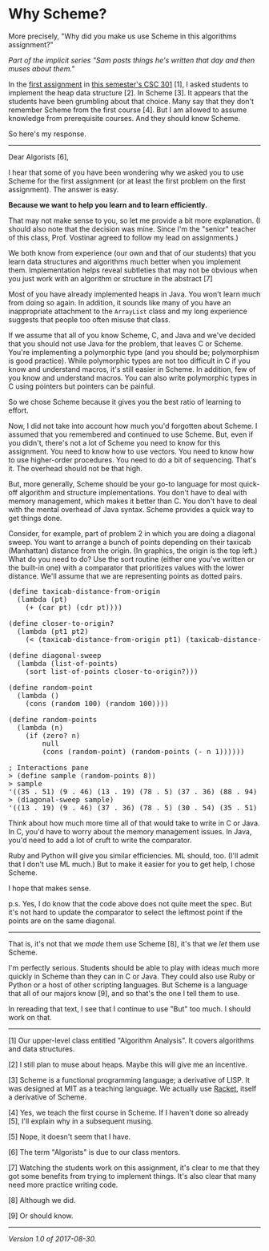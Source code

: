 Why Scheme?
===========

More precisely, "Why did you make us use Scheme in this algorithms
assignment?"

_Part of the implicit series "Sam posts things he's written that day
and then muses about them."_

In the [first
assignment](http://www.cs.grinnell.edu/~rebelsky/Courses/CSC301/2017F/assignments/assignment01.html)
in [this semester's CSC
301](http://www.cs.grinnell.edu/~rebelsky/Courses/CSC301/2017F/) [1], I
asked students to implement the heap data structure [2].  In Scheme [3].
It appears that the students have been grumbling about that choice.
Many say that they don't remember Scheme from the first course [4].
But I am allowed to assume knowledge from prerequisite courses.  And they
should know Scheme.

So here's my response.

---

Dear Algorists [6],

I hear that some of you have been wondering why we asked you to use
Scheme for the first assignment (or at least the first problem on the
first assignment).  The answer is easy.

**Because we want to help you learn and to learn efficiently.**

That may not make sense to you, so let me provide a bit more explanation.
(I should also note that the decision was mine.  Since I'm the "senior"
teacher of this class, Prof. Vostinar agreed to follow my lead on
assignments.)

We both know from experience (our own and that of our students) that
you learn data structures and algorithms much better when you implement
them. Implementation helps reveal subtleties that may not be obvious
when you just work with an algorithm or structure in the abstract [7]

Most of you have already implemented heaps in Java.  You won't learn
much from doing so again.  In addition, it sounds like many of you
have an inappropriate attachment to the `ArrayList` class and my long
experience suggests that people too often misuse that class.

If we assume that all of you know Scheme, C, and Java and we've decided
that you should not use Java for the problem, that leaves C or Scheme.
You're implementing a polymorphic type (and you should be; polymorphism
is good practice).  While polymorphic types are not too difficult
in C if you know and understand macros, it's still easier in Scheme.
In addition, few of you know and understand macros.  You can also write
polymorphic types in C using pointers but pointers can be painful.

So we chose Scheme because it gives you the best ratio of learning
to effort.

Now, I did not take into account how much you'd forgotten about Scheme.
I assumed that you remembered and continued to use Scheme.  But, even
if you didn't, there's not a lot of Scheme you need to know for this
assignment.  You need to know how to use vectors.  You need to know how
to use higher-order procedures.  You need to do a bit of sequencing.
That's it.  The overhead should not be that high.

But, more generally, Scheme should be your go-to language for most
quick-off algorithm and structure implementations.  You don't have to
deal with memory management, which makes it better than C.  You don't
have to deal with the mental overhead of Java syntax.  Scheme provides
a quick way to get things done.

Consider, for example, part of problem 2 in which you are doing a
diagonal sweep.  You want to arrange a bunch of points depending on
their taxicab (Manhattan) distance from the origin.  (In graphics, the
origin is the top left.)  What do you need to do? Use the sort routine
(either one you've written or the built-in one) with a comparator that
prioritizes values with the lower distance.  We'll assume that we are
representing points as dotted pairs.

<pre>
(define taxicab-distance-from-origin
  (lambda (pt)
    (+ (car pt) (cdr pt))))

(define closer-to-origin?
  (lambda (pt1 pt2)
    (< (taxicab-distance-from-origin pt1) (taxicab-distance-from-origin pt2))))

(define diagonal-sweep
  (lambda (list-of-points)
    (sort list-of-points closer-to-origin?)))

(define random-point
  (lambda ()
    (cons (random 100) (random 100))))

(define random-points
  (lambda (n)
    (if (zero? n)
        null
        (cons (random-point) (random-points (- n 1))))))

; Interactions pane
> (define sample (random-points 8))
> sample
'((35 . 51) (9 . 46) (13 . 19) (78 . 5) (37 . 36) (88 . 94) (30 . 54) (39 . 74))
> (diagonal-sweep sample)
'((13 . 19) (9 . 46) (37 . 36) (78 . 5) (30 . 54) (35 . 51) (39 . 74) (88 . 94))
</pre>

Think about how much more time all of that would take to write in C
or Java.  In C, you'd have to worry about the memory management issues.
In Java, you'd need to add a lot of cruft to write the comparator.

Ruby and Python will give you similar efficiencies.  ML should, too.
(I'll admit that I don't use ML much.)  But to make it easier for you
to get help, I chose Scheme.

I hope that makes sense.

p.s. Yes, I do know that the code above does not quite meet the spec.
But it's not hard to update the comparator to select the leftmost point
if the points are on the same diagonal.

---

That is, it's not that we *made* them use Scheme [8], it's that we *let*
them use Scheme.

I'm perfectly serious.  Students should be able to play with ideas much
more quickly in Scheme than they can in C or Java.  They could also use
Ruby or Python or a host of other scripting languages.  But Scheme is
a language that all of our majors know [9], and so that's the one I tell
them to use.

In rereading that text, I see that I continue to use "But" too much.  I
should work on that.

---

[1] Our upper-level class entitled "Algorithm Analysis".  It covers algorithms
and data structures.

[2] I still plan to muse about heaps.  Maybe this will give me an incentive.

[3] Scheme is a functional programming language; a derivative of LISP.
It was designed at MIT as a teaching language.  We actually use
[Racket](http://racket-lang.org/), itself a derivative of Scheme.

[4] Yes, we teach the first course in Scheme.  If I haven't done so
already [5], I'll explain why in a subsequent musing.

[5] Nope, it doesn't seem that I have.

[6] The term "Algorists" is due to our class mentors.

[7] Watching the students work on this assignment, it's clear to me that
they got some benefits from trying to implement things.  It's also clear
that many need more practice writing code.

[8] Although we did.

[9] Or should know.

---

*Version 1.0 of 2017-08-30.*
